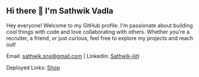 ## Hi there 👋 I'm Sathwik Vadla

Hey everyone! Welcome to my GitHub profile. I'm passionate about building cool things with code and love collaborating with others. Whether you're a recruiter, a friend, or just curious, feel free to explore my projects and reach out!

Email: sathwik.sns@gmail.com | LinkedIn: [Sathwik-iiit](https://www.linkedin.com/in/sathwik-vadla-s311/))

Deployed Links: [Shop](https://my-shop-grb8xa6ur-7viks-projects-acca5d0d.vercel.app/)
